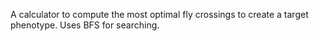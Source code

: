A calculator to compute the most optimal fly crossings to create a target phenotype. Uses BFS for searching.
